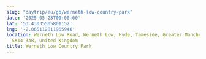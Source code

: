 ```yaml
---
slug: "daytrip/eu/gb/werneth-low-country-park"
date: '2025-05-23T00:00:00'
lat: '53.43035505801152'
lng: '-2.065112811965946'
location: Werneth Low Road, Werneth Low, Hyde, Tameside, Greater Manchester, England,
  SK14 3AB, United Kingdom
title: Werneth Low Country Park
---
```



